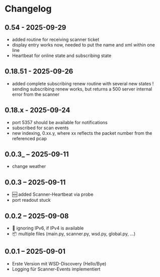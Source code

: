 # Changelog

## 0.54 - 2025-09-29
- added routine for receiving scanner ticket
- display entry works now, needed to put the name and xml within one line
- Heartbeat for online state and subscribing state

## 0.18.51 - 2025-09-26
- added complete subscribing renew routine with several new states
! sending subscribing renew works, but returns a 500 server internal error from the scanner

## 0.18.x - 2025-09-24
- port 5357 should be available for notifications
- subscribed for scan events
- new indexing, 0.xx.y, where xx reflects the packet number from the referenced pcap

## 0.0.3_ – 2025-09-11
- change weather

## 0.0.3 – 2025-09-11
- 🆕 added Scanner-Heartbeat via probe
- port readout stuck

## 0.0.2 – 2025-09-08
- 🔧 ignoring IPv6, if IPv4 is available
- 📦 multiple files (main.py, scanner.py, wsd.py, global.py, ...)

## 0.0.1 – 2025-09-01
- Erste Version mit WSD-Discovery (Hello/Bye)
- Logging für Scanner-Events implementiert

